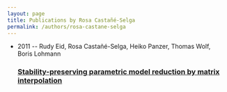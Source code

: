```yaml
---
layout: page
title: Publications by Rosa Castañé-Selga
permalink: /authors/rosa-castane-selga
---
```


<ul class="post-list">
<li><span class='post-meta'>2011 -- Rudy Eid, Rosa Castañé-Selga, Heiko Panzer, Thomas Wolf, Boris Lohmann</span><h3><a class='post-link' href="{{ site.baseurl }}/stability-preserving-parametric-model-reduction-by-matrix-interpolation">Stability-preserving parametric model reduction by matrix interpolation</a></h3></li>

</ul>
